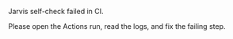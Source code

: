 Jarvis self-check failed in CI.

Please open the Actions run, read the logs, and fix the failing step.
